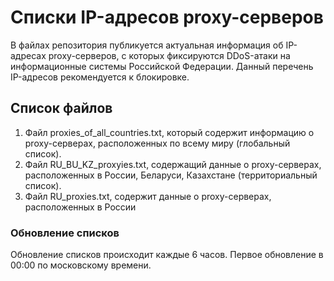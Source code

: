 # Списки IP-адресов proxy-серверов
В файлах репозитория публикуется актуальная информация об IP-адресах proxy-серверов, с которых фиксируются DDoS-атаки на информационные системы Российской Федерации. Данный перечень IP-адресов рекомендуется к блокировке. 

##  Список файлов
1. Файл proxies_of_all_countries.txt, который содержит информацию о proxy-серверах, расположенных по всему миру (глобальный список).
2. Файл RU_BU_KZ_proxyies.txt, содержащий данные о proxy-серверах, расположенных в России, Беларуси, Казахстане (территориальный список).
3. Файл RU_proxies.txt, содержит данные о proxy-серверах, расположенных в России

###  Обновление списков

Обновление списков происходит каждые 6 часов. Первое обновление в 00:00 по московскому времени.
